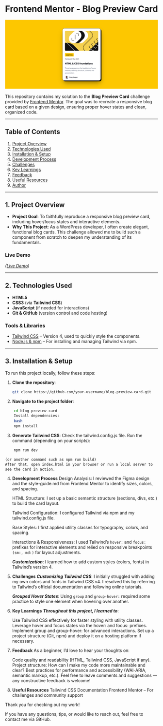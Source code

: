 # Frontend Mentor - Blog Preview Card

![Design preview for the Blog preview card coding challenge](./design/blog-card-design.png)

This repository contains my solution to the **Blog Preview Card** challenge provided by [Frontend Mentor](https://www.frontendmentor.io). The goal was to recreate a responsive blog card based on a given design, ensuring proper hover states and clean, organized code.

---

## Table of Contents

1. [Project Overview](#project-overview)
2. [Technologies Used](#technologies-used)
3. [Installation & Setup](#installation--setup)
4. [Development Process](#development-process)
5. [Challenges](#challenges)
6. [Key Learnings](#key-learnings)
7. [Feedback](#feedback)
8. [Useful Resources](#useful-resources)
9. [Author](#author)

---

## 1. Project Overview

- **Project Goal**: To faithfully reproduce a responsive blog preview card, including hover/focus states and interactive elements.
- **Why This Project**: As a WordPress developer, I often create elegant, functional blog cards. This challenge allowed me to build such a component from scratch to deepen my understanding of its fundamentals.

### Live Demo

*([Live Demo](https://hiroanap.github.io/blog-card/))* 

---

## 2. Technologies Used

- **HTML5**
- **CSS3** (via **Tailwind CSS**)
- **JavaScript** (if needed for interactions)
- **Git & GitHub** (version control and code hosting)

### Tools & Libraries

- [Tailwind CSS](https://tailwindcss.com/docs) – Version 4, used to quickly style the components.  
- [Node.js & npm](https://nodejs.org/) – For installing and managing Tailwind via npm.

---

## 3. Installation & Setup

To run this project locally, follow these steps:

1. **Clone the repository**:
   ```bash
   git clone https://github.com/your-username/blog-preview-card.git
2. **Navigate to the project folder**:
```bash
    cd blog-preview-card
    Install dependencies:
    bash
    npm install
```

3. **Generate Tailwind CSS**:
    Check the tailwind.config.js file.
    Run the command (depending on your scripts):
```bash
    npm run dev
``` 
    (or another command such as npm run build)
    After that, open index.html in your browser or run a local server to see the card in action.

4. **Development Process**
    Design Analysis: 
    I reviewed the Figma design and the style-guide.md from Frontend Mentor to identify sizes, colors, and spacing.

    HTML Structure: 
    I set up a basic semantic structure (sections, divs, etc.) to build the card layout.
    
    Tailwind Configuration: 
    I configured Tailwind via npm and my tailwind.config.js file.
    
    Base Styles: 
    I first applied utility classes for typography, colors, and spacing.
    
    Interactions & Responsiveness: I used Tailwind’s ```hover:``` and ```focus:``` prefixes for interactive elements and relied on responsive breakpoints ```(sm:, md:)``` for layout adjustments.
    
    ***Customization***: 
    I learned how to add custom styles (colors, fonts) in Tailwind’s version 4.

5. **Challenges**
    ***Customizing Tailwind CSS***:
    I initially struggled with adding my own colors and fonts in Tailwind CSS v4.
    I resolved this by referring to Tailwind’s official documentation and following online tutorials.
    
    ***Grouped Hover States***:
    Using ```group``` and ```group-hover:``` required some practice to style one element when hovering over another.
6. **Key Learnings**
    ***Throughout this project, I learned to***:

    Use Tailwind CSS effectively for faster styling with utility classes.
    Leverage hover and focus states via the hover: and focus: prefixes.
    Implement group and group-hover: for advanced interactions.
    Set up a project structure (Git, npm) and deploy it on a hosting platform if necessary.
7. **Feedback**
    As a beginner, I’d love to hear your thoughts on:

    Code quality and readability (HTML, Tailwind CSS, JavaScript if any).
    Project structure: How can I make my code more maintainable and clear?
    Best practices for performance and accessibility (WAI-ARIA, semantic markup, etc.).
    Feel free to leave comments and suggestions — any constructive feedback is welcome!

8. **Useful Resources**
    Tailwind CSS Documentation
    Frontend Mentor – For challenges and community support

Thank you for checking out my work!

If you have any questions, tips, or would like to reach out, feel free to contact me via GitHub.